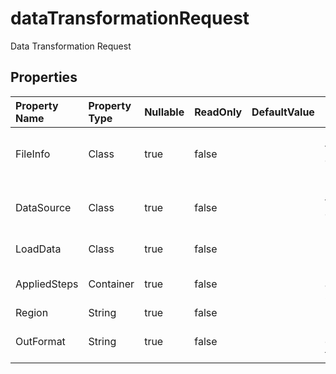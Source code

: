 # **dataTransformationRequest**

Data Transformation Request 

## **Properties**

| Property Name | Property Type | Nullable |  ReadOnly | DefaultValue | Description | 
| :- | :- | :- |:- |  :- | :- |
|FileInfo|Class|true|false |  |Indicates the source of the mount data.|
|DataSource|Class|true|false |  |Indicates the source of the mount data.|
|LoadData|Class|true|false |  |Indicates load data.|
|AppliedSteps|Container|true|false |  |Indicates applied step list. |
|Region|String|true|false |  ||
|OutFormat|String|true|false |  |Indicates output format |


